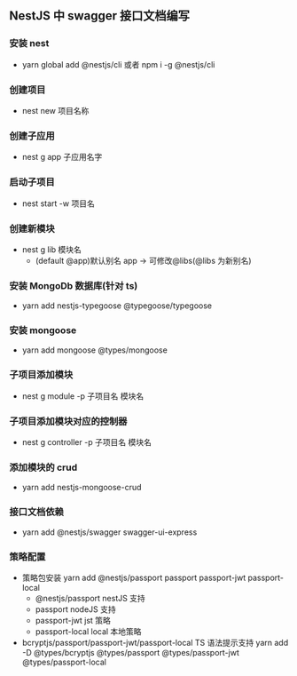 ## NestJS 中 swagger 接口文档编写

### 安装 nest

- yarn global add @nestjs/cli 或者 npm i -g @nestjs/cli

### 创建项目

- nest new 项目名称

### 创建子应用

- nest g app 子应用名字

### 启动子项目

- nest start -w 项目名

### 创建新模块

- nest g lib 模块名
  - (default @app)默认别名 app -> 可修改@libs(@libs 为新别名)

### 安装 MongoDb 数据库(针对 ts)

- yarn add nestjs-typegoose @typegoose/typegoose

### 安装 mongoose

- yarn add mongoose @types/mongoose

### 子项目添加模块

- nest g module -p 子项目名 模块名

### 子项目添加模块对应的控制器

- nest g controller -p 子项目名 模块名

### 添加模块的 crud

- yarn add nestjs-mongoose-crud

### 接口文档依赖

- yarn add @nestjs/swagger swagger-ui-express

### 策略配置

- 策略包安装 yarn add @nestjs/passport passport passport-jwt passport-local
  - @nestjs/passport nestJS 支持
  - passport nodeJS 支持
  - passport-jwt jst 策略
  - passport-local local 本地策略
- bcryptjs/passport/passport-jwt/passport-local TS 语法提示支持
  yarn add -D @types/bcryptjs @types/passport @types/passport-jwt @types/passport-local
